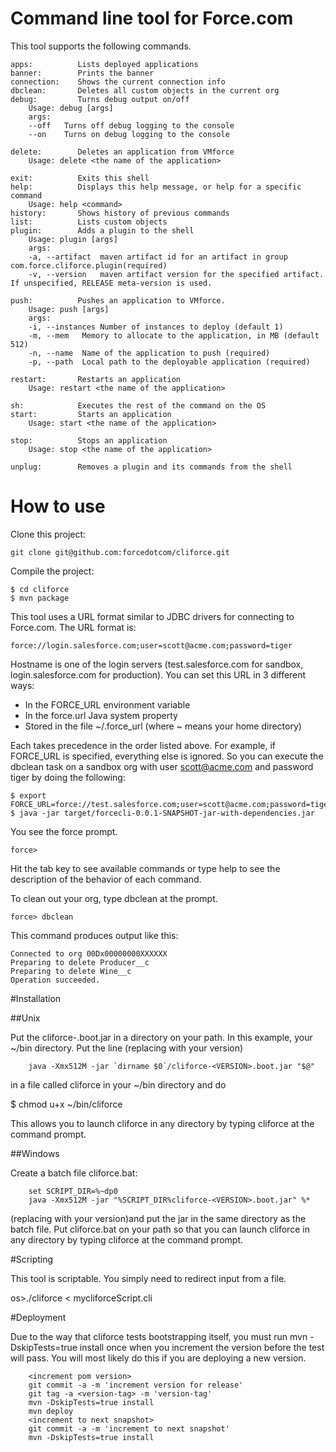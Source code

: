 # Command line tool for Force.com

This tool supports the following commands.

    apps:          Lists deployed applications
    banner:        Prints the banner
    connection:    Shows the current connection info
    dbclean:       Deletes all custom objects in the current org
    debug:         Turns debug output on/off
        Usage: debug [args]
        args:
        --off	Turns off debug logging to the console
        --on	Turns on debug logging to the console

    delete:        Deletes an application from VMforce
        Usage: delete <the name of the application>

    exit:          Exits this shell
    help:          Displays this help message, or help for a specific command
        Usage: help <command>
    history:       Shows history of previous commands
    list:          Lists custom objects
    plugin:        Adds a plugin to the shell
        Usage: plugin [args]
        args:
        -a, --artifact	maven artifact id for an artifact in group com.force.cliforce.plugin(required)
        -v, --version	maven artifact version for the specified artifact. If unspecified, RELEASE meta-version is used.

    push:          Pushes an application to VMforce.
        Usage: push [args]
        args:
        -i, --instances	Number of instances to deploy (default 1)
        -m, --mem	Memory to allocate to the application, in MB (default 512)
        -n, --name	Name of the application to push (required)
        -p, --path	Local path to the deployable application (required)

    restart:       Restarts an application
        Usage: restart <the name of the application>

    sh:            Executes the rest of the command on the OS
    start:         Starts an application
        Usage: start <the name of the application>

    stop:          Stops an application
        Usage: stop <the name of the application>

    unplug:        Removes a plugin and its commands from the shell



# How to use

Clone this project:

	git clone git@github.com:forcedotcom/cliforce.git

Compile the project:

	$ cd cliforce
	$ mvn package

This tool uses a URL format similar to JDBC drivers for connecting to Force.com. The URL format is:

	force://login.salesforce.com;user=scott@acme.com;password=tiger

Hostname is one of the login servers (test.salesforce.com for sandbox, login.salesforce.com for production). You can set this URL in 3 different ways:

* In the FORCE_URL environment variable
* In the force.url Java system property
* Stored in the file ~/.force_url (where ~ means your home directory)

Each takes precedence in the order listed above. For example, if FORCE_URL is specified, everything else is ignored. So you can execute the dbclean task on a sandbox org with user scott@acme.com and password tiger by doing the following:

	$ export FORCE_URL=force://test.salesforce.com;user=scott@acme.com;password=tiger
	$ java -jar target/forcecli-0.0.1-SNAPSHOT-jar-with-dependencies.jar

You see the force prompt.

    force>

Hit the tab key to see available commands or type help to see the description of the behavior of each command.

To clean out your org, type dbclean at the prompt.

    force> dbclean

This command produces output like this:

	Connected to org 00Dx00000000XXXXXX
	Preparing to delete Producer__c
	Preparing to delete Wine__c
	Operation succeeded.

#Installation

##Unix

Put the cliforce-<VERSION>.boot.jar in a directory on your path.
In this example, your ~/bin directory.
Put the line (replacing <VERSION> with your version)

        java -Xmx512M -jar `dirname $0`/cliforce-<VERSION>.boot.jar "$@"

in a file called cliforce in your ~/bin directory and do

$ chmod u+x ~/bin/cliforce

This allows you to launch cliforce in any directory by typing cliforce at the command prompt.

##Windows

Create a batch file cliforce.bat:

        set SCRIPT_DIR=%~dp0
        java -Xmx512M -jar "%SCRIPT_DIR%cliforce-<VERSION>.boot.jar" %*

(replacing <VERSION> with your version)and put the jar in the same directory as the batch file.
Put cliforce.bat on your path so that you can launch cliforce in any directory by typing cliforce at the command prompt.

#Scripting

This tool is scriptable. You simply need to redirect input from a file.

os>./cliforce < mycliforceScript.cli

#Deployment

Due to the way that cliforce tests bootstrapping itself, you must run mvn -DskipTests=true install once when you increment the version before the test will
 pass. You will most likely do this if you are deploying a new version.

        <increment pom version>
        git commit -a -m 'increment version for release'
        git tag -a <version-tag> -m 'version-tag'
        mvn -DskipTests=true install
        mvn deploy
        <increment to next snapshot>
        git commit -a -m 'increment to next snapshot'
        mvn -DskipTests=true install



